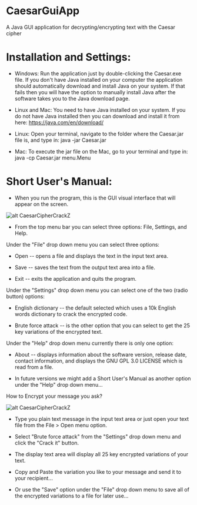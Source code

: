 # CaesarGuiApp
A Java GUI application for decrypting/encrypting text with the Caesar cipher

# Installation and Settings:

- Windows: Run the application just by double-clicking the Caesar.exe file. If you don't have Java installed 
on your computer the application should automatically download and install Java on your system. If that fails then 
you will have the option to manually install Java after the software takes you to the Java download page.

- Linux and Mac: You need to have Java installed on your system. If you do not have Java installed then you can 
download and install it from here: <https://java.com/en/download/>

- Linux: Open your terminal, navigate to the folder where the Caesar.jar file is, and type in: java -jar Caesar.jar

- Mac: To execute the jar file on the Mac, go to your terminal and type in: java -cp Caesar.jar menu.Menu

# Short User's Manual:

- When you run the program, this is the GUI visual interface that will appear on the screen.

![alt CaesarCipherCrackZ](http://www.emil.free.bg/CaesarCipherCrackZ_010.png)

- From the top menu bar you can select three options: File, Settings, and Help.

Under the "File" drop down menu you can select three options:

- Open -- opens a file and displays the text in the input text area.

- Save -- saves the text from the output text area into a file.

- Exit -- exits the application and quits the program.

Under the "Settings" drop down menu you can select one of the two (radio button) options:

- English dictionary -- the default selected which uses a 10k English words dictionary to crack the encrypted code.

- Brute force attack -- is the other option that you can select to get the 25 key variations of the encrypted text.

Under the "Help" drop down menu currently there is only one option:

- About -- displays information about the software version, release date, contact information, and displays the GNU 
GPL 3.0 LICENSE which is read from a file.

- In future versions we might add a Short User's Manual as another option under the "Help" drop down menu...

How to Encrypt your message you ask?

![alt CaesarCipherCrackZ](http://www.emil.free.bg/CaesarCipherCrackZ_004.png)

- Type you plain text message in the input text area or just open your text file from the File > Open menu option.

- Select "Brute force attack" from the "Settings" drop down menu and click the "Crack it" button.

- The display text area will display all 25 key encrypted variations of your text.

- Copy and Paste the variation you like to your message and send it to your recipient...

- Or use the "Save" option under the "File" drop down menu to save all of the encrypted variations to a file for later use...